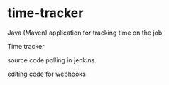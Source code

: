 # time-tracker
Java (Maven) application for tracking time on the job

Time tracker

source code polling in jenkins.

editing code for webhooks
